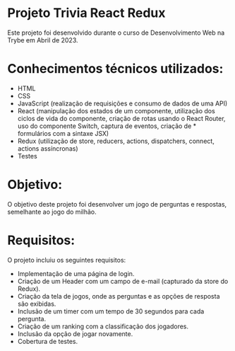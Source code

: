 # Projeto Trivia React Redux

Este projeto foi desenvolvido durante o curso de Desenvolvimento Web na Trybe em Abril de 2023.

# Conhecimentos técnicos utilizados: 

* HTML
* CSS
* JavaScript (realização de requisições e consumo de dados de uma API)
* React (manipulação dos estados de um componente, utilização dos ciclos de vida do componente, criação de rotas usando o React Router, uso do componente Switch, captura de eventos, criação de * formulários com a sintaxe JSX)
* Redux (utilização de store, reducers, actions, dispatchers, connect, actions assíncronas)
* Testes

# Objetivo:

O objetivo deste projeto foi desenvolver um jogo de perguntas e respostas, semelhante ao jogo do milhão.

# Requisitos:

O projeto incluiu os seguintes requisitos:

* Implementação de uma página de login.
* Criação de um Header com um campo de e-mail (capturado da store do Redux).
* Criação da tela de jogos, onde as perguntas e as opções de resposta são exibidas.
* Inclusão de um timer com um tempo de 30 segundos para cada pergunta.
* Criação de um ranking com a classificação dos jogadores.
* Inclusão da opção de jogar novamente.
* Cobertura de testes.
